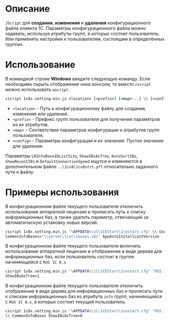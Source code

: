 # Описание
`JScript` для **создания**, **изменения** и **удаления** конфигурационного файла клиента 1С. Параметры конфигурационного файла можно задавать, используя атрибуты групп, в которых состоит пользователь. Или применять настройки к пользователям, состоящим в определённых группах.

# Использование
В командной строке **Windows** введите следующую команду. Если необходимо скрыть отображение окна консоли, то вместо `cscript` можно использовать `wscript`.
```bat
cscript 1c8x.setting.min.js <location> [<prefix>] [<map>...] \\ [<config>...]
```
- `<location>` - Путь к конфигурационному файлу для создания, изменения или удаления.
- `<prefix>` - Префикс групп пользователя для получения параметров из их атрибутов.
- `<map>` - Соответствие параметров конфигурации и атрибутов групп пользователя.
- `<config>` - Параметры конфигурации и их значения. Пустое значение для удаления.

Параметры `LRInfoBaseIDListSize`, `ShowIBsAsTree`, `AutoSortIBs`, `ShowRecentIBs` и `DefaultConnectionSpeed` ищутся и изменяются в дополнительном файле `..\1cv8\1cv8strt.pfl` относительно заданного пути к файлу.

# Примеры использования
В конфигурационном файле текущего пользователя отключить использование аппаратной лицензии и прописать путь к списку информационных баз, а также удалить параметр, отвечающий за автоматическую установку новых версий.
```bat
cscript 1c8x.setting.min.js "%APPDATA%\1C\1CEStart\1cestart.cfg" \\ UseHWLicenses=0
CommonInfoBases="\\server\list\ibases.v8i" AppAutoInstallLastVersion
```
В конфигурационном файле текущего пользователя включить использование аппаратной лицензии и отображение в виде дерева для информационных баз, если пользователь состоит в группе начиняющейся с `RUS 1C 8.x`.
```bat
cscript 1c8x.setting.min.js "%APPDATA%\1C\1CEStart\1cestart.cfg" "RUS 1C 8.x" \\ UseHWLicenses=1
ShowIBsAsTree=1
```
В конфигурационном файле текущего пользователя отключить отображение в виде дерева для информационных баз и прописать пути к спискам информационных баз из атрибута `info` групп, начиняющейся с `RUS 1C 8.x`, в которых состоит текущий пользователь.
```bat
cscript 1c8x.setting.min.js "%APPDATA%\1C\1CEStart\1cestart.cfg" "RUS 1C 8.x" CommonInfoBases=info
\\ CommonInfoBases ShowIBsAsTree=0
```